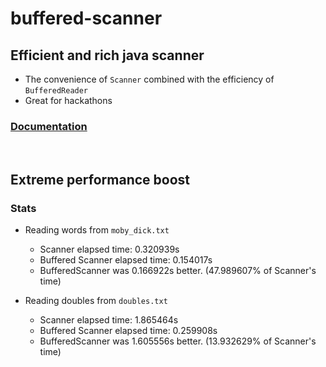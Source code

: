 # buffered-scanner
## Efficient and rich java scanner
- The convenience of `Scanner` combined with the efficiency of `BufferedReader`
- Great for hackathons


### <a href=https://milind-u.github.io/buffered-scanner/doc/BufferedScanner.html>Documentation</a>

<br>

## Extreme performance boost
### Stats
- Reading words from `moby_dick.txt`
  - Scanner elapsed time: 0.320939s
  - Buffered Scanner elapsed time: 0.154017s
  - BufferedScanner was 0.166922s better. (47.989607% of Scanner's time)

- Reading doubles from `doubles.txt`
  - Scanner elapsed time: 1.865464s
  - Buffered Scanner elapsed time: 0.259908s
  - BufferedScanner was 1.605556s better. (13.932629% of Scanner's time)


